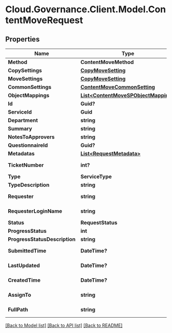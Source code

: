 # Cloud.Governance.Client.Model.ContentMoveRequest
## Properties

Name | Type | Description | Notes
------------ | ------------- | ------------- | -------------
**Method** | **ContentMoveMethod** |  | [optional] 
**CopySettings** | [**CopyMoveSetting**](CopyMoveSetting.md) |  | [optional] 
**MoveSettings** | [**CopyMoveSetting**](CopyMoveSetting.md) |  | [optional] 
**CommonSettings** | [**ContentMoveCommonSetting**](ContentMoveCommonSetting.md) |  | [optional] 
**ObjectMappings** | [**List&lt;ContentMoveSPObjectMapping&gt;**](ContentMoveSPObjectMapping.md) |  | [optional] 
**Id** | **Guid?** |  | [optional] 
**ServiceId** | **Guid** |  | [optional] 
**Department** | **string** |  | [optional] 
**Summary** | **string** |  | [optional] 
**NotesToApprovers** | **string** |  | [optional] 
**QuestionnaireId** | **Guid?** |  | [optional] 
**Metadatas** | [**List&lt;RequestMetadata&gt;**](RequestMetadata.md) |  | [optional] 
**TicketNumber** | **int?** |  | [optional] [readonly] 
**Type** | **ServiceType** |  | [optional] 
**TypeDescription** | **string** |  | [optional] 
**Requester** | **string** |  | [optional] [readonly] 
**RequesterLoginName** | **string** |  | [optional] [readonly] 
**Status** | **RequestStatus** |  | [optional] 
**ProgressStatus** | **int** |  | [optional] 
**ProgressStatusDescription** | **string** |  | [optional] 
**SubmittedTime** | **DateTime?** |  | [optional] [readonly] 
**LastUpdated** | **DateTime?** |  | [optional] [readonly] 
**CreatedTime** | **DateTime?** |  | [optional] [readonly] 
**AssignTo** | **string** |  | [optional] [readonly] 
**FullPath** | **string** |  | [optional] [readonly] 

[[Back to Model list]](../README.md#documentation-for-models) [[Back to API list]](../README.md#documentation-for-api-endpoints) [[Back to README]](../README.md)

